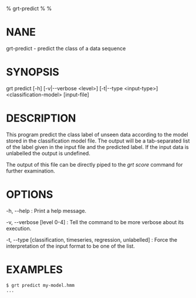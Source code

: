 % grt-predict
% 
% 

# NANE

 grt-predict - predict the class of a data sequence

# SYNOPSIS
 grt predict [-h] [-v|--verbose \<level\>] [-t|--type \<input-type\>] \<classification-model\> [input-file]

# DESCRIPTION
 This program predict the class label of unseen data according to the model stored in the classification model file. The output will be a tab-separated list of the label given in the input file and the predicted label. If the input data is unlabelled the output is undefined.

 The output of this file can be directly piped to the *grt score* command for further examination.

# OPTIONS
-h, --help
:   Print a help message.
 
-v, --verbose [level 0-4]
:   Tell the command to be more verbose about its execution.

-t, --type [classification, timeseries, regression, unlabelled]
:   Force the interpretation of the input format to be one of the list.

# EXAMPLES

    $ grt predict my-model.hmm
    ...
